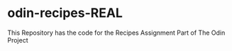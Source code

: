 # odin-recipes-REAL
This Repository has the code for the Recipes Assignment Part of The Odin Project
